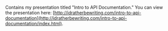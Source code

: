Contains my presentation titled "Intro to API Documentation." You can view the presentation here: [http://idratherbewriting.com/intro-to-api-documentation](http://idratherbewriting.com/intro-to-api-documentation/index.html).
